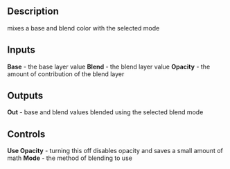 ## Description
mixes a base and blend color with the selected mode

## Inputs
**Base** - the base layer value
**Blend** - the blend layer value
**Opacity** - the amount of contribution of the blend layer

## Outputs
**Out** - base and blend values blended using the selected blend mode

## Controls
**Use Opacity** - turning this off disables opacity and saves a small amount of math
**Mode** - the method of blending to use